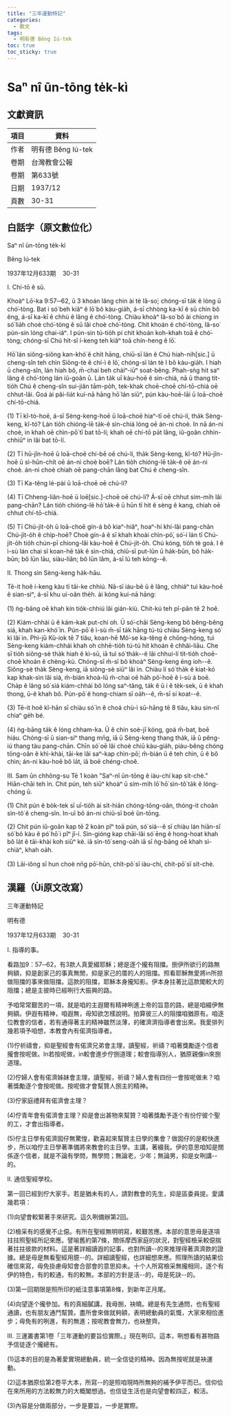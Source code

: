 ```yaml
---
title: "三年運動特記"
categories:
  - 散文
tags:
  - 明有德 Bêng Iú-tek
toc: true
toc_sticky: true
---
```


# Saⁿ nî ūn-tōng te̍k-kì

## 文獻資訊

| 項目 | 資料 |
|---|---|
| 作者 | 明有德 Bêng Iú-tek |
| 卷期 | 台灣教會公報 |
| 卷期 | 第633號 |
| 日期 | 1937/12 |
| 頁數 | 30-31 |

## 白話字（原文數位化）

Saⁿ nî ūn-tōng te̍k-kì

Bêng Iú-tek

1937年12月633期    30-31

I. Chí-tō ê sū.

Khoàⁿ Lō͘-ka 9:57─62, ū 3 khoán lâng chin ài tè Iâ-so͘; chóng-sī ta̍k ê lóng ū chó͘-tòng. Bat i só͘ beh kiâⁿ ê lō͘ bô kàu-gia̍h, á-sī chhòng ka-kī ê sū chin bô êng, á-sī ka-kī ê chhù ê lâng ê chó͘-tòng. Chiàu khoàⁿ Iâ-so͘ bô ài chiong in só͘ lia̍h choè chó͘-tòng ê sū lâi choè chó͘-tòng. Chit khoán ê chó͘-tòng, Iâ-so͘ pún-sin lóng chai-iáⁿ. I pún-sin tú-tio̍h pí chit khoán koh-khah toā ê chó͘-tòng; chóng-sī Chú hit-sî í-keng teh kiâⁿ toā chín-heng ê lō͘.

Hō͘ lán siông-siông kan-khó͘ ê chi̍t hāng, chiū-sī lán ê Chú hiah-nih[sic.] ū cheng-sîn teh chìn Siōng-tè ê chí-ì ê lō͘, chóng-sī lán tè I bô kàu-gia̍h. I hiah ū cheng-sîn, lán hiah bô, m̄-chai beh cháiⁿ-iūⁿ soat-bêng. Phah-sǹg hit saⁿ lâng ê chó͘-tòng lán iû-goân ū. Lán ta̍k uī kàu-hoē ê sìn-chiá, nā ū thang tit-tio̍h Chú ê cheng-sîn sui-jiân tām-po̍h, tek-khak choē-choē chí-tō-chiá oē chhut-lâi. Goá ài pâi-lia̍t kuí-nā hāng hō͘ lán siūⁿ, pún kàu-hoē-lāi ū loā-choē chí-tō-chiá.

(1) Tī kî-tó-hoē, á-sī Sèng-keng-hoē ū loā-choē hiaⁿ-tī oē chú-lí, tha̍k Sèng-keng, kî-tó? Lán tio̍h chióng-lē ta̍k-ê sìn-chiá lóng oē án-ni choè. In nā án-ni choè, in khah oē chìn-pō͘ tī bat tō-lí; khah oē chí-tō pa̍t lâng, iû-goân chhin-chhiūⁿ in lâi bat tō-lí.

(2) Tī hū-jîn-hoē ū loā-choē chí-bē oē chú-lí, tha̍k Sèng-keng, kî-tó? Hū-jîn-hoē ū sì-hūn-chi̍t oē án-ni choè boē? Lán tio̍h chióng-lē ta̍k-ê oē án-ni choè. án-ni choè chiah oē pang-chān lâng bat Chú ê cheng-sîn.

(3) Tī Ka-têng lé-pài ū loā-choē oē chú-lí?

(4) Tī Chheng-liân-hoē ū loē[sic.]-choē oē chú-lí? Á-sī oē chhut sím-mi̍h lâi pang-chān? Lán tio̍h chióng-lē hō͘ ta̍k-ê ū hūn tī hit ê sèng ê kang, chiah oē chhut chí-tō-chiá.

(5) Tī Chú-ji̍t-o̍h ū loā-choē gín-á bô kiaⁿ-hiâⁿ, hoaⁿ-hí khí-lâi pang-chān Chú-ji̍t-o̍h ê chi̍p-hoē? Choè gín-á ê sī khah khoài chìn-pō͘, só͘-í lán tī Chú-ji̍t-o̍h tio̍h chún-pī chiong-lâi kàu-hoē ê Chú-ji̍t-o̍h. Chú kóng, tio̍h tè goá. I ê ì-sù lán chai sī koan-hē ta̍k ê sìn-chiá, chiū-sī put-lūn ū ha̍k-būn, bô ha̍k-būn; bô lūn lāu, siàu-liân; bô lūn lâm, á-sī lú teh kóng--ê.

II. Thong sìn Sèng-keng ha̍k-hāu.

Tē-it hoê í-keng kàu tī tāi-ke chhiú. Nā-sī iáu-bē ū ê lâng, chhiáⁿ tuì kàu-hoē ê sian-siⁿ, á-sī khu uí-oân the̍h. ài kóng kuí-nā hāng:

(1) ǹg-bāng oē khah kín tio̍k-chhiú lâi gián-kiù. Chit-kú teh pī-pān tē 2 hoê.

(2) Kiám-chhái ū ê kám-kak put-chí oh. Ū só͘-chāi Sèng-keng bô bêng-bêng siá, khah kan-khó͘ ìn. Pún-pō͘ ê ì-sù m̄-sī ta̍k hāng tú-tú chiàu Sèng-keng só͘ kì lâi ìn. Phì-jū Kū-iok tē 7 tiâu, koan-hē Mô͘-se ka-têng ê chōng-hóng, tuì Sèng-keng kiám-chhái khah oh chhē-tio̍h tú-tú hit khoán ê chhâi-liāu. Che sī tio̍h siông-sè tha̍k hiah ê kì-sū, iā tuì só͘ tha̍k--ê lâi chhui-lí tit-tio̍h choē-choē khoán ê chèng-kù. Chóng-sī m̄-sī bô khoàⁿ Sèng-keng ēng ioh--ê. Siông-sè tha̍k Sèng-keng, iā siông-sè siūⁿ lâi ìn. Chiàu lí só͘ tha̍k ê kiat-kó kap khak-sìn lâi siá, m̄-bián khoà-lū m̄-chai oē ha̍h pō͘-hoē ê ì-sù á boē. Cha̍p ê lâng só͘ siá kiám-chhái bô lóng saⁿ-tâng, ta̍k ê ū i ê te̍k-sek, ū ê khah thong, ū-ê khah bô. Pún-pō͘ ê hong-chiam sī oa̍h--ê, m̄-sī sí koat--ê.

(3) Tē-it hoê kî-hān sī chiàu só͘ ìn ê choá chù-ì sū-hāng tē 8 tiâu, kàu sin-nî chiaⁿ ge̍h bé.

(4) ǹg-bāng ta̍k ê lóng chham-ka. Ū ê chin soè-jī kóng, goá m̄-bat, boē hiáu. Chóng-sī ū sian-siⁿ thang mn̄g, iā ū Sèng-keng thang tha̍k, iā ū pêng-iú thang tàu pang-chān. Chīn só͘ oē lâi choè chiū kàu-gia̍h, piáu-bêng chóng tōng-oân ê khì-khài, tāi-ke lâi saⁿ-kap chìn-pō͘; m̄-bián ū ê teh chìn, ū ê bô chìn; án-ni kàu-hoē bô la̍t, iā boē chéng-choê.

III. Sam ūn chhông-su Tē 1 koàn "Saⁿ-nî ūn-tōng ê iàu-chí kap si̍t-chè." Hiān-chāi teh ìn. Chit pún, teh siūⁿ khoàⁿ ū sím-mi̍h lō͘ hō͘ sìn-tô͘ ta̍k ê lóng-chóng ū.

(1) Chit pún ê bo̍k-tek sī uī-tio̍h ài si̍t-hiān chóng-tōng-oân, thóng-it choân sìn-tô͘ ê cheng-sîn. In-uī bô án-ni chiū-sī boē ūn-tōng.

(2) Chit pún iû-goân kap tē 2 koàn pîⁿ toā pún, só͘ siá--ê sī chiàu lán hiān-sî só͘ bô kàu ê pó͘ hō͘ i pîⁿ jî-í. Sìn-gióng kap chāi-lâi só͘ ēng ê hong-hoat khah bô la̍t ê tāi-khài koh siūⁿ kè. iā sìn-tô͘ seng-oa̍h iā sī ǹg-bāng oē khah sì-chiàⁿ, khah oa̍h.

(3) Lāi-iông sī hun choè nn̄g pō͘-hūn, chi̍t-pō͘ sī iàu-chí, chi̍t-pō͘ sī si̍t-chè.

## 漢羅（Ùi原文改寫）

三年運動特記

明有德

1937年12月633期    30-31

I. 指導的事。

看路加9：57─62，有3款人真愛綴耶穌；總是逐个攏有阻擋。捌伊所欲行的路無夠額，抑是創家己的事真無閒，抑是家己的厝的人的阻擋。照看耶穌無愛將in所掠做阻擋的事來做阻擋。這款的阻擋，耶穌本身攏知影。伊本身拄著比這款閣較大的阻擋；總是主彼時已經咧行大振興的路。

予咱常常艱苦的一項，就是咱的主遐爾有精神咧進上帝的旨意的路，總是咱綴伊無夠額。伊遐有精神，咱遐無，毋知欲怎樣說明。拍算彼三人的阻擋咱猶原有。咱逐位教會的信者，若有通得著主的精神雖然淡薄，的確濟濟指導者會出來。我愛排列幾若項予咱想，本教會內有偌濟指導者。

(1)佇祈禱會，抑是聖經會有偌濟兄弟會主理，讀聖經，祈禱？咱著獎勵逐个信者攏會按呢做。In若按呢做，in較會進步佇捌道理；較會指導別人，猶原親像in來捌道理。

(2)佇婦人會有偌濟姊妹會主理，讀聖經，祈禱？婦人會有四份一會按呢做未？咱著獎勵逐个會按呢做。按呢做才會幫贊人捌主的精神。

(3)佇家庭禮拜有偌濟會主理？

(4)佇青年會有偌濟會主理？抑是會出甚物來幫贊？咱著獎勵予逐个有份佇彼个聖的工，才會出指導者。

(5)佇主日學有偌濟囡仔無驚惶，歡喜起來幫贊主日學的集會？做囡仔的是較快進步，所以咱佇主日學著準備將來教會的主日學。主講，著綴我。伊的意思咱知是關係逐个信者，就是不論有學問，無學問；無論老，少年；無論男，抑是女咧講--的。

II. 通信聖經學校。

第一回已經到佇大家手。若是猶未有的人，請對教會的先生，抑是區委員提。愛講幾若項：

(1)向望會較緊著手來研究。這久咧備辦第2回。

(2)檢采有的感覺不止僫。有所在聖經無明明寫，較艱苦應。本部的意思毋是逐項拄拄照聖經所記來應。譬喻舊約第7條，關係摩西家庭的狀況，對聖經檢采較僫揣著拄拄彼款的材料。這是著詳細讀遐的記事，也對所讀--的來推理得著濟濟款的證據。總是毋是無看聖經用臆--的。詳細讀聖經，也詳細想來應。照理所讀的結果佮確信來寫，毋免掛慮毋知會合部會的意思抑未。十个人所寫檢采無攏相同，逐个有伊的特色，有的較通，有的較無。本部的方針是活--的，毋是死訣--的。

(3)第一回期限是照所印的紙注意事項第8條，到新年正月尾。

(4)向望逐个攏參加。有的真細膩講，我毋捌，袂曉。總是有先生通問，也有聖經通讀，也有朋友通鬥幫贊。盡所會來做就夠額，表明總動員的氣慨，大家來相佮進步；毋免有的咧進，有的無進；按呢教會無力，也袂整齊。

III. 三運叢書第1卷「三年運動的要旨佮實際。」現在咧印。這本，咧想看有甚物路予信徒逐个攏總有。

(1)這本的目的是為著愛實現總動員，統一全信徒的精神。因為無按呢就是袂運動。

(2)這本猶原佮第2卷平大本，所寫--的是照咱現時所無夠的補予伊平而已。信仰佮在來所用的方法較無力的大概閣想過。也信徒生活也是向望會較四正，較活。

(3)內容是分做兩部分，一步是要旨，一步是實際。
